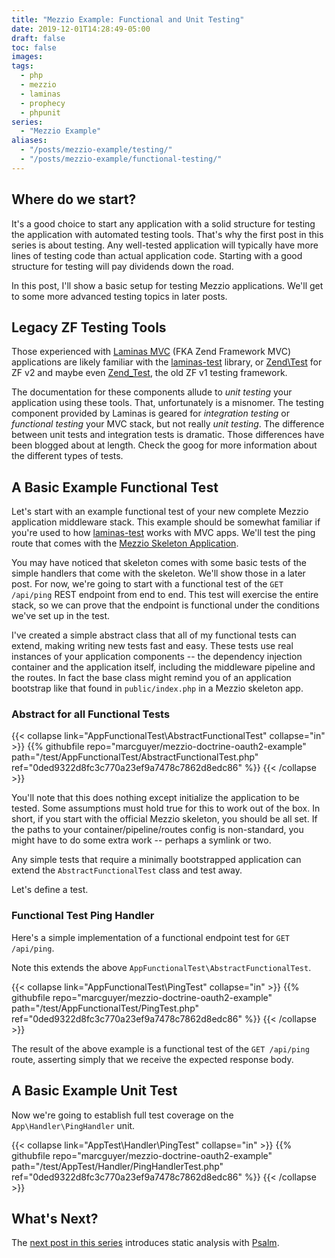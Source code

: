```yaml
---
title: "Mezzio Example: Functional and Unit Testing"
date: 2019-12-01T14:28:49-05:00
draft: false
toc: false
images:
tags:
  - php
  - mezzio
  - laminas
  - prophecy
  - phpunit
series:
  - "Mezzio Example"
aliases:
  - "/posts/mezzio-example/testing/"
  - "/posts/mezzio-example/functional-testing/"
---
```


## Where do we start?

It's a good choice to start any application with a solid structure for testing the application with automated testing tools. That's why the first post in this series is about testing. Any well-tested application will typically have more lines of testing code than actual application code. Starting with a good structure for testing will pay dividends down the road.

In this post, I'll show a basic setup for testing Mezzio applications. We'll get to some more advanced testing topics in later posts.

## Legacy ZF Testing Tools

Those experienced with [Laminas MVC](https://docs.laminas.dev/laminas-mvc/) (FKA Zend Framework MVC) applications are likely familiar with the [laminas-test](https://docs.laminas.dev/laminas-test/) library, or [Zend\\Test](https://framework.zend.com/manual/2.4/en/modules/zend.test.introduction.html) for ZF v2 and maybe even [Zend_Test](https://framework.zend.com/manual/1.12/en/zend.test.introduction.html), the old ZF v1 testing framework.

The documentation for these components allude to _unit testing_ your application using these tools. That, unfortunately is a misnomer. The testing component provided by Laminas is geared for _integration testing_ or _functional testing_ your MVC stack, but not really _unit testing_. The difference between unit tests and integration tests is dramatic. Those differences have been blogged about at length. Check the goog for more information about the different types of tests.

## A Basic Example Functional Test

Let's start with an example functional test of your new complete Mezzio application middleware stack. This example should be somewhat familiar if you're used to how [laminas-test](https://docs.laminas.dev/laminas-test/) works with MVC apps. We'll test the ping route that comes with the [Mezzio Skeleton Application](https://github.com/mezzio/mezzio-skeleton).

You may have noticed that skeleton comes with some basic tests of the simple handlers that come with the skeleton. We'll show those in a later post. For now, we're going to start with a functional test of the `GET /api/ping` REST endpoint from end to end. This test will exercise the entire stack, so we can prove that the endpoint is functional under the conditions we've set up in the test.

I've created a simple abstract class that all of my functional tests can extend, making writing new tests fast and easy. These tests use real instances of your application components -- the dependency injection container and the application itself, including the middleware pipeline and the routes. In fact the base class might remind you of an application bootstrap like that found in `public/index.php` in a Mezzio skeleton app.

### Abstract for all Functional Tests

{{< collapse link="AppFunctionalTest\AbstractFunctionalTest" collapse="in" >}}
{{% githubfile repo="marcguyer/mezzio-doctrine-oauth2-example" path="/test/AppFunctionalTest/AbstractFunctionalTest.php" ref="0ded9322d8fc3c770a23ef9a7478c7862d8edc86" %}}
{{< /collapse >}}

You'll note that this does nothing except initialize the application to be tested. Some assumptions must hold true for this to work out of the box. In short, if you start with the official Mezzio skeleton, you should be all set. If the paths to your container/pipeline/routes config is non-standard, you might have to do some extra work -- perhaps a symlink or two.

Any simple tests that require a minimally bootstrapped application can extend the `AbstractFunctionalTest` class and test away.

Let's define a test. 

### Functional Test Ping Handler

Here's a simple implementation of a functional endpoint test for `GET /api/ping`.

Note this extends the above `AppFunctionalTest\AbstractFunctionalTest`.

{{< collapse link="AppFunctionalTest\PingTest" collapse="in" >}}
{{% githubfile repo="marcguyer/mezzio-doctrine-oauth2-example" path="/test/AppFunctionalTest/PingTest.php" ref="0ded9322d8fc3c770a23ef9a7478c7862d8edc86" %}}
{{< /collapse >}}

The result of the above example is a functional test of the `GET /api/ping` route, asserting simply that we receive the expected response body.

## A Basic Example Unit Test

Now we're going to establish full test coverage on the `App\Handler\PingHandler` unit.

{{< collapse link="AppTest\Handler\PingTest" collapse="in" >}}
{{% githubfile repo="marcguyer/mezzio-doctrine-oauth2-example" path="/test/AppTest/Handler/PingHandlerTest.php" ref="0ded9322d8fc3c770a23ef9a7478c7862d8edc86" %}}
{{< /collapse >}}

## What's Next?

The [next post in this series](/posts/mezzio-example/psalm-introduction) introduces static analysis with [Psalm](https://psalm.dev).
